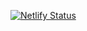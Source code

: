 [![Netlify Status](https://api.netlify.com/api/v1/badges/b0872cdc-4b2d-4f63-a711-81cad14dd43b/deploy-status)](https://app.netlify.com/sites/duns-site-web/deploys)
